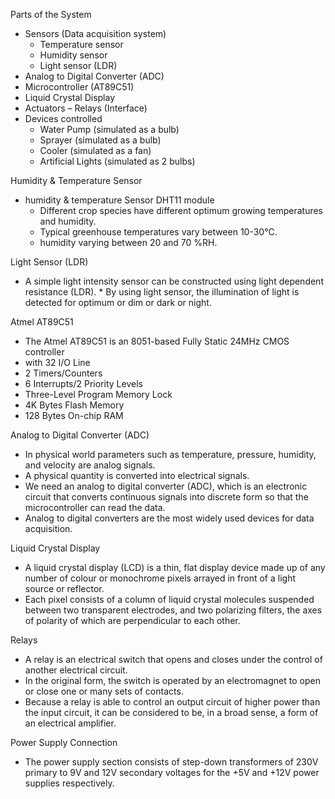 Parts of the System

* Sensors (Data acquisition system)
    * Temperature sensor 
    * Humidity sensor
    * Light sensor (LDR)
* Analog to Digital Converter (ADC)
* Microcontroller (AT89C51)
* Liquid Crystal Display
* Actuators – Relays (Interface)
* Devices controlled
    * Water Pump (simulated as a bulb)
    * Sprayer (simulated as a bulb)
    * Cooler (simulated as a fan)
    * Artificial Lights (simulated as 2 bulbs)

Humidity & Temperature Sensor 

* humidity & temperature Sensor DHT11 module
    * Different crop species have different optimum growing temperatures and humidity.
    * Typical greenhouse temperatures vary between 10-30°C.
    * humidity varying between 20 and 70 %RH.



Light Sensor (LDR) 

* A simple light intensity sensor can be constructed using light dependent resistance (LDR). * By using light sensor, the illumination of light is detected for optimum or dim or dark or night.


Atmel AT89C51

* The Atmel AT89C51 is an 8051-based Fully Static 24MHz CMOS controller
* with 32 I/O Line
* 2 Timers/Counters
* 6 Interrupts/2 Priority Levels
* Three-Level Program Memory Lock
* 4K Bytes Flash Memory
* 128 Bytes On-chip RAM


Analog to Digital Converter (ADC)

* In physical world parameters such as temperature, pressure, humidity, and velocity are analog signals.
* A physical quantity is converted into electrical signals. 
* We need an analog to digital converter (ADC), which is an electronic circuit that converts continuous signals into discrete form so that the microcontroller can read the data. 
* Analog to digital converters are the most widely used devices for data acquisition.

 
Liquid Crystal Display

* A liquid crystal display (LCD) is a thin, flat display device made up of any number of colour or monochrome pixels arrayed in front of a light source or reflector.
* Each pixel consists of a column of liquid crystal molecules suspended between two transparent electrodes, and two polarizing filters, the axes of polarity of which are perpendicular to each other.



Relays

* A relay is an electrical switch that opens and closes under the control of another electrical circuit. 
* In the original form, the switch is operated by an electromagnet to open or close one or many sets of contacts.
* Because a relay is able to control an output circuit of higher power than the input circuit, it can be considered to be, in a broad sense, a form of an electrical amplifier.



Power Supply Connection

* The power supply section consists of step-down transformers of 230V primary to 9V and 12V secondary voltages for the +5V and +12V power supplies respectively.
